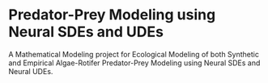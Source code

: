 # Predator-Prey Modeling using Neural SDEs and UDEs
A Mathematical Modeling project for Ecological Modeling of both Synthetic and Empirical Algae-Rotifer Predator-Prey Modeling using Neural SDEs and Neural UDEs.
